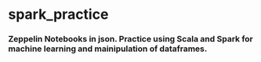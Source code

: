 # spark_practice
### Zeppelin Notebooks in json.  Practice using Scala and Spark for machine learning and mainipulation of dataframes.
